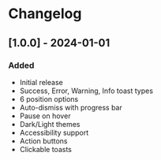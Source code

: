 # Changelog

## [1.0.0] - 2024-01-01

### Added
- Initial release
- Success, Error, Warning, Info toast types
- 6 position options
- Auto-dismiss with progress bar
- Pause on hover
- Dark/Light themes
- Accessibility support
- Action buttons
- Clickable toasts